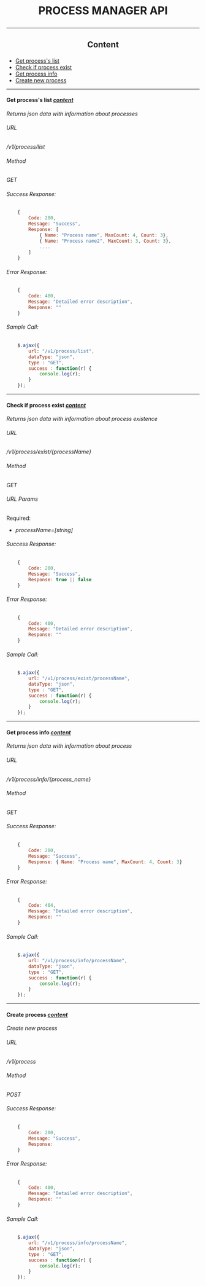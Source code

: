 # <p align="center">PROCESS MANAGER API</p>
---------------------------------------------
## <a name="content"><p align="center">Content</p>
* [Get process's list](#processList)
* [Check if process exist](#processExist)
* [Get process info](#processInfo)
* [Create new process](#processCreate)
---------------------------------------------
#### <a name="processList"></a>Get process's list *[content](#content)*
*Returns json data with information about processes*
###### URL
*/v1/process/list*
###### Method
*GET*
###### Success Response:
```javascript
    {
        Code: 200,
        Message: "Success",
        Response: [
            { Name: "Process name", MaxCount: 4, Count: 3},
            { Name: "Process name2", MaxCount: 3, Count: 3},
            ....
        ] 
    }
```
###### Error Response:
```javascript
    {
        Code: 400,
        Message: "Detailed error description",
        Response: "" 
    }
```
###### Sample Call:
```javascript
    $.ajax({
        url: "/v1/process/list",
        dataType: "json",
        type : "GET",
        success : function(r) {
            console.log(r);
        }
    });
```
-----------------------------------------------
#### <a name="processExist">Check if process exist *[content](#content)*
*Returns json data with information about process existence*
###### URL
*/v1/process/exist/{processName}*
###### Method
*GET*
###### URL Params
Required:  
* *processName=[string]*
###### Success Response:
```javascript
    {
        Code: 200,
        Message: "Success",
        Response: true || false 
    }
```
###### Error Response:
```javascript
    {
        Code: 400,
        Message: "Detailed error description",
        Response: "" 
    }
```
###### Sample Call:
```javascript
    $.ajax({
        url: "/v1/process/exist/processName",
        dataType: "json",
        type : "GET",
        success : function(r) {
            console.log(r);
        }
    });
```
-----------------------------------------------
#### <a name="processInfo">Get process info *[content](#content)*
*Returns json data with information about process*
###### URL
*/v1/process/info/{process_name}*
###### Method
*GET*
###### Success Response:
```javascript
    {
        Code: 200,
        Message: "Success",
        Response: { Name: "Process name", MaxCount: 4, Count: 3} 
    }
```
###### Error Response:
```javascript
    {
        Code: 404,
        Message: "Detailed error description",
        Response: "" 
    }
```
###### Sample Call:
```javascript
    $.ajax({
        url: "/v1/process/info/processName",
        dataType: "json",
        type : "GET",
        success : function(r) {
            console.log(r);
        }
    });
```
------------------------------

#### <a name="processCreate">Create process *[content](#content)*
*Create new process*
###### URL
*/v1/process*
###### Method
*POST*
###### Success Response:
```javascript
    {
        Code: 200,
        Message: "Success",
        Response: 
    }
```
###### Error Response:
```javascript
    {
        Code: 400,
        Message: "Detailed error description",
        Response: "" 
    }
```
###### Sample Call:
```javascript
    $.ajax({
        url: "/v1/process/info/processName",
        dataType: "json",
        type : "GET",
        success : function(r) {
            console.log(r);
        }
    });
```


    